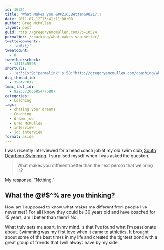 ```yaml
---
id: 10524
title: 'What Makes you &#8216;Better&#8217;?'
date: 2011-07-12T13:41:11+00:00
author: Greg McMullen
layout: post
guid: http://gregoryamcmullen.com/?p=10524
permalink: /coaching/what-makes-you-better/
twittercomments:
  - 'a:0:{}'
tweetcount:
  - 0
tweetbackscheck:
  - 1311345598
shorturls:
  - 'a:3:{s:9:"permalink";s:58:"http://gregoryamcmullen.com/coaching/what-makes-you-better";s:7:"tinyurl";s:26:"http://tinyurl.com/3pdjcb6";s:4:"isgd";s:19:"http://is.gd/Txk429";}'
dsq_thread_id:
  - 356487822
tmac_last_id:
  - 9223372036854775807
categories:
  - Coaching
tags:
  - chasing your dreams
  - Coaching
  - dream job
  - Greg McMullen
  - interview
  - job interview
format: aside
---
```

I was recently interviewed for a head coach job at my old swim club, [South Dearborn Swimming](http://southdearbornswimming.org/). I surprised myself when I was asked the question.

> What makes you different/better than the next person that we bring in?

My response, &#8220;Nothing.&#8221;

## What the @#$^% are you thinking?

How am I supposed to know what makes me different from people I&#8217;ve never met? For all I know they could be 30 years old and have coached for 15 years, am I better than them? No.

What truly sets me apart, in my mind, is that I&#8217;ve found what I&#8217;m passionate about. Swimming was my first love when it came to athletics. It brought about some of the best times in my life and created the tightest bond with a great group of friends that I will always have by my side.